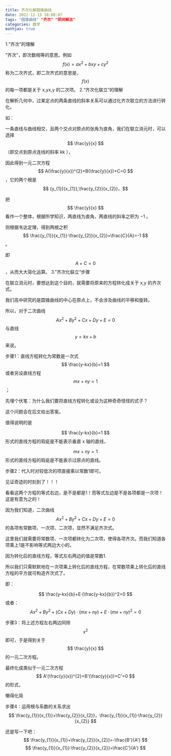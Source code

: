 ```yaml
---
title: 齐次化解圆锥曲线
date: 2022-12-15 10:00:07
tags: "圆锥曲线" "齐次" "阴间解法"
categories: 数学
mathjax: true
---
```

1.“齐次”的理解

“齐次”，即次数相等的意思。例如$$ f(x)=ax^2+bxy+cy^2 $$称为二次齐式，即二次齐式的意思是，$$ f(x) $$的每一项都是关于 x,yx,y 的二次项。
2.“齐次化联立”的理解

在解析几何中，过某定点的两条直线的斜率关系可以通过化齐次联立的方法进行转化。

如：

一条直线与曲线相交，且两个交点对原点的张角为直角，我们在联立消元时，可以选择$$  \frac{y}{x} $$（即交点到原点连线的斜率 kk ），

因此得到一元二次方程$$ A(\frac{y}{x})^{2}+B(\frac{y}{x})+C=0 $$，它的两个根是$$ {y_{1}}{x_{1}},\frac{y_{2}}{x_{2}}，$$

把$$ \frac{y}{x} $$看作一个整体，根据所学知识，两直线为直角，两直线的斜率之积为 −1 。

则根据韦达定理，得到两根之积$$ \frac{y_{1}}{x_{1}}·\frac{y_{2}}{x_{2}}=\frac{C}{A}=-1 $$。

即$$ A+C=0 $$，从而大大简化运算。
3.”齐次化联立“步骤

在联立消元时，要想达到这个目的，就需要将原来的方程转化成关于 x,y 的齐次式。

我们高中研究的是圆锥曲线的中心在原点上，不会涉及曲线的平移和旋转。

所以，对于二次曲线$$ Ax^2+By^2+Cx+Dy+E=0 $$与直线$$ y=kx+b $$来说。

步骤1：直线方程转化为常数是一次式$$ \frac{y-kx}{b}=1 $$或者另设直线方程 $$ mx+ny=1 $$；

先埋个伏笔：为什么我们要将直线方程转化或设为这种奇奇怪怪的式子？

这个问题会在后文给出答案。

值得说明的是

$$ \frac{y-kx}{b}=1 $$形式的直线方程的瑕疵是不能表示垂直 x 轴的直线，

$$ mx+ny=1 $$形式的直线方程的瑕疵是不能表示过原点的直线。

步骤2：代入时对较低次的项直接乘以常数1即可。


见证奇迹的时刻到了！！！

看看这两个方程的等式右边，是不是都是1！而等式左边是不是各项都是一次项！这是有意为之的！

因为我们知道，二次曲线$$ Ax^2+By^2+Cx+Dy+E=0 $$的各项有常数项、一次项、二次项，显然不满足齐次式。

这里我们就需要将常数项、一次项都转化为二次项，使得各项齐次。而我们知道各项乘上1是不影响等式两边大小的。

因为转化后的直线方程，等式左右两边的值是常数1.

所以我们只需默默地在一次项乘上转化后的直线方程，在常数项乘上转化后的直线方程的平方就可构造齐次式了。

即：

$$ \frac{y-kx}{b}+E·(\frac{y-kx}{b})^2=0 $$
或者：$$ Ax^2+By^2+(Cx+Dy)·(mx+ny)+E·(mx+ny)^2=0 $$

步骤3：将上述方程左右两边同除$$ x^2 $$即可，于是得到关于$$ \frac{y}{x} $$的一元二次方程。

最终化成类似于一元二次方程$$ A'(\frac{y}{x})^{2}+B'(\frac{y}{x})+C'=0 $$的形式，

懒得化简

步骤4：运用根与系数的关系求出$$ \frac{y_{1}}{x_{1}}+\frac{y_{2}}{x_{2}}，\frac{y_{1}}{x_{1}}·\frac{y_{2}}{x_{2}} $$

还是写一下吧：
$$
\frac{y_{1}}{x_{1}}+\frac{y_{2}}{x_{2}}=-\frac{B'}{A'}
$$
$$
\frac{y_{1}}{x_{1}}·\frac{y_{2}}{x_{2}}=\frac{C’}{A'}
$$
